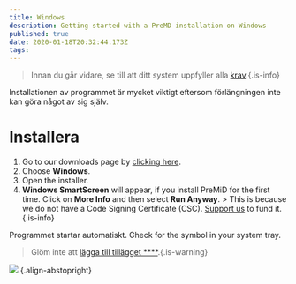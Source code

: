 ```yaml
---
title: Windows
description: Getting started with a PreMD installation on Windows
published: true
date: 2020-01-18T20:32:44.173Z
tags:
---
```


> Innan du går vidare, se till att ditt system uppfyller alla [krav](/install/requirements).{.is-info}

Installationen av programmet är mycket viktigt eftersom förlängningen inte kan göra något av sig själv.

# Installera
1. Go to our downloads page by [clicking here](https://premid.app/downloads).
2. Choose **Windows**.
3. Open the installer.
4. **Windows SmartScreen** will appear, if you install PreMiD for the first time. Click on **More Info** and then select **Run Anyway**. > This is because we do not have a Code Signing Certificate (CSC). [Support us](https://www.patreon.com/Timeraa) to fund it.{.is-info}

Programmet startar automatiskt. Check for the symbol in your system tray.

> Glöm inte att [lägga till tillägget ****](/install).{.is-warning}

![](https://a.icons8.com/djxbtnYm/GBjHDS/svg.svg) {.align-abstopright}